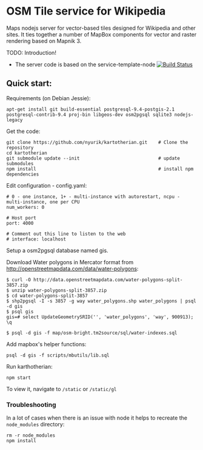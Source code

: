 # OSM Tile service for Wikipedia

Maps nodejs server for vector-based tiles designed for Wikipedia and other sites. It ties together a number of MapBox components for vector and raster rendering based on Mapnik 3.

TODO:  Introduction!

* The server code is based on the service-template-node [![Build Status](https://travis-ci.org/wikimedia/service-template-node.svg?branch=master)](https://travis-ci.org/wikimedia/service-template-node)


## Quick start:

Requirements (on Debian Jessie):
```
apt-get install git build-essential postgresql-9.4-postgis-2.1 postgresql-contrib-9.4 proj-bin libgeos-dev osm2pgsql sqlite3 nodejs-legacy
```

Get the code:
```
git clone https://github.com/nyurik/kartotherian.git    # Clone the repository
cd kartotherian
git submodule update --init                             # update submodules
npm install                                             # install npm dependencies
```

Edit configuration - config.yaml:
```
# 0 - one instance, 1+ - multi-instance with autorestart, ncpu - multi-instance, one per CPU
num_workers: 0

# Host port
port: 4000

# Comment out this line to listen to the web
# interface: localhost
```

Setup a osm2pgsql database named gis.

Download Water polygons in Mercator format from http://openstreetmapdata.com/data/water-polygons:
```
$ curl -O http://data.openstreetmapdata.com/water-polygons-split-3857.zip
$ unzip water-polygons-split-3857.zip
$ cd water-polygons-split-3857
$ shp2pgsql -I -s 3857 -g way water_polygons.shp water_polygons | psql -d gis
$ psql gis
gis=# select UpdateGeometrySRID('', 'water_polygons', 'way', 900913);
\q

$ psql -d gis -f map/osm-bright.tm2source/sql/water-indexes.sql
```

Add mapbox's helper functions:
```
psql -d gis -f scripts/mbutils/lib.sql
```


Run karthotherian:
```
npm start
```

To view it, navigate to `/static` or `/static/gl`


### Troubleshooting

In a lot of cases when there is an issue with node it helps to recreate the
`node_modules` directory:

```
rm -r node_modules
npm install
```
